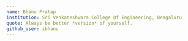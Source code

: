 ```yaml
---
name: Bhanu Pratap
institution: Sri Venkateshwara College Of Engineering, Bengaluru
quote: Always be better *version* of yourself.
github_user: ibhanu
---
```

